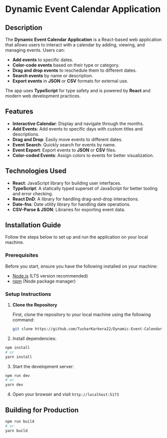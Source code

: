 # Dynamic Event Calendar Application

## Description

The **Dynamic Event Calendar Application** is a React-based web application that allows users to interact with a calendar by adding, viewing, and managing events. Users can:
- **Add events** to specific dates.
- **Color-code events** based on their type or category.
- **Drag and drop events** to reschedule them to different dates.
- **Search events** by name or description.
- **Export events** in **JSON** or **CSV** formats for external use.

The app uses **TypeScript** for type safety and is powered by **React** and modern web development practices.

## Features

- **Interactive Calendar**: Display and navigate through the months.
- **Add Events**: Add events to specific days with custom titles and descriptions.
- **Drag and Drop**: Easily move events to different dates.
- **Event Search**: Quickly search for events by name.
- **Event Export**: Export events to **JSON** or **CSV** files.
- **Color-coded Events**: Assign colors to events for better visualization.

## Technologies Used

- **React**: JavaScript library for building user interfaces.
- **TypeScript**: A statically typed superset of JavaScript for better tooling and error checking.
- **React DnD**: A library for handling drag-and-drop interactions.
- **Date-fns**: Date utility library for handling date operations.
- **CSV-Parse & JSON**: Libraries for exporting event data.

## Installation Guide

Follow the steps below to set up and run the application on your local machine.

### Prerequisites

Before you start, ensure you have the following installed on your machine:
- [Node.js](https://nodejs.org/) (LTS version recommended)
- [npm](https://www.npmjs.com/) (Node package manager)

### Setup Instructions

1. **Clone the Repository**

   First, clone the repository to your local machine using the following command:

   ```bash
   git clone https://github.com/TusharKarkera22/Dynamic-Event-Calendar.git


2. Install dependencies:
```bash
npm install
# or
yarn install
```

3. Start the development server:
```bash
npm run dev
# or
yarn dev
```

4. Open your browser and visit `http://localhost:5173`

## Building for Production

```bash
npm run build
# or
yarn build
```


